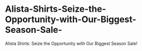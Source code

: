 # Alista-Shirts-Seize-the-Opportunity-with-Our-Biggest-Season-Sale-
Alista Shirts: Seize the Opportunity with Our Biggest Season Sale!
